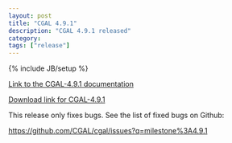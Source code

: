 ```yaml
---
layout: post
title: "CGAL 4.9.1"
description: "CGAL 4.9.1 released"
category: 
tags: ["release"]
---
```

{% include JB/setup %}

<a href="http://doc.cgal.org/4.9.1/Manual/index.html">Link to the
CGAL-4.9.1 documentation</a>

<a href="/download/4.9.1">Download link for CGAL-4.9.1</a>

  <p>This release only fixes bugs. See the list of fixed bugs on Github:</p>
  <p><a href="https://github.com/CGAL/cgal/issues?q=milestone%3A4.9.1">
    https://github.com/CGAL/cgal/issues?q=milestone%3A4.9.1
  </a></p>
